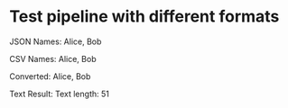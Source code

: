 # Test pipeline with different formats

JSON Names: Alice, Bob

CSV Names: Alice, Bob

Converted: Alice, Bob

Text Result: Text length: 51
